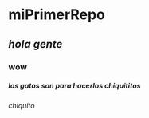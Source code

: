 # miPrimerRepo

## _hola gente_
### wow
##### los gatos son para hacerlos chiquititos
###### *chiquito*
